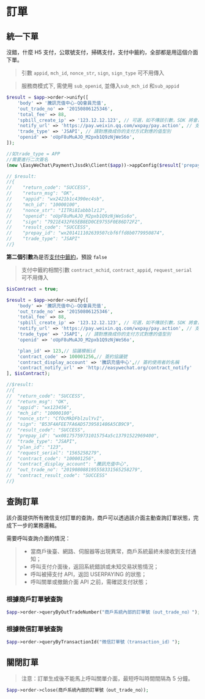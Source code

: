 # 訂單

## 統一下單

沒錯，什麼 H5 支付，公眾號支付，掃碼支付，支付中籤約，全部都是用這個介面下單。

> 引數 `appid`, `mch_id`, `nonce_str`, `sign`, `sign_type` 可不用傳入

> 服務商模式下, 需使用 `sub_openid`, 並傳入`sub_mch_id` 和`sub_appid`

```php
$result = $app->order->unify([
    'body' => '騰訊充值中心-QQ會員充值',
    'out_trade_no' => '20150806125346',
    'total_fee' => 88,
    'spbill_create_ip' => '123.12.12.123', // 可選，如不傳該引數，SDK 將會自動獲取相應 IP 地址
    'notify_url' => 'https://pay.weixin.qq.com/wxpay/pay.action', // 支付結果通知網址，如果不設定則會使用配置裡的預設地址
    'trade_type' => 'JSAPI', // 請對應換成你的支付方式對應的值型別
    'openid' => 'oUpF8uMuAJO_M2pxb1Q9zNjWeS6o',
]);

//如trade_type = APP
//需要進行二次簽名
(new \EasyWeChat\Payment\Jssdk\Client($app))->appConfig($result['prepay_id']);

// $result:
//{
//    "return_code": "SUCCESS",
//    "return_msg": "OK",
//    "appid": "wx2421b1c4390ec4sb",
//    "mch_id": "10000100",
//    "nonce_str": "IITRi8Iabbblz1J",
//    "openid": "oUpF8uMuAJO_M2pxb1Q9zNjWeSs6o",
//    "sign": "7921E432F65EB8ED0CE9755F0E86D72F2",
//    "result_code": "SUCCESS",
//    "prepay_id": "wx201411102639507cbf6ffd8b0779950874",
//    "trade_type": "JSAPI"
//}
```

**第二個引數**為是否[支付中籤約](https://pay.weixin.qq.com/wiki/doc/api/pap.php?chapter=18_13&index=5)，預設 `false`

> 支付中籤約相關引數 `contract_mchid`, `contract_appid`, `request_serial` 可不用傳入

```php
$isContract = true;

$result = $app->order->unify([
    'body' => '騰訊充值中心-QQ會員充值',
    'out_trade_no' => '20150806125346',
    'total_fee' => 88,
    'spbill_create_ip' => '123.12.12.123', // 可選，如不傳該引數，SDK 將會自動獲取相應 IP 地址
    'notify_url' => 'https://pay.weixin.qq.com/wxpay/pay.action', // 支付結果通知網址，如果不設定則會使用配置裡的預設地址
    'trade_type' => 'JSAPI', // 請對應換成你的支付方式對應的值型別
    'openid' => 'oUpF8uMuAJO_M2pxb1Q9zNjWeS6o',

    'plan_id' => 123,// 協議模板id
    'contract_code' => 100001256,// 簽約協議號
    'contract_display_account' => '騰訊充值中心',// 簽約使用者的名稱
    'contract_notify_url' => 'http://easywechat.org/contract_notify'
], $isContract);

//$result:
//{
//  "return_code": "SUCCESS",
//  "return_msg": "OK",
//  "appid": "wx123456",
//  "mch_id": "10000100",
//  "nonce_str": "CfOcMkDFblzulYvI",
//  "sign": "B53F4AFEE7FA6AD5739581486A5CB9C9",
//  "result_code": "SUCCESS",
//  "prepay_id": "wx08175759731015754a5c13791522969400",
//  "trade_type": "JSAPI",
//  "plan_id": "123",
//  "request_serial": "1565258279",
//  "contract_code": "100001256",
//  "contract_display_account": "騰訊充值中心",
//  "out_trade_no": "201908088195558331565258279",
//  "contract_result_code": "SUCCESS"
//}
```

## 查詢訂單

該介面提供所有微信支付訂單的查詢，商戶可以透過該介面主動查詢訂單狀態，完成下一步的業務邏輯。

需要呼叫查詢介面的情況：

> - 當商戶後臺、網路、伺服器等出現異常，商戶系統最終未接收到支付通知；
> - 呼叫支付介面後，返回系統錯誤或未知交易狀態情況；
> - 呼叫被掃支付 API，返回 USERPAYING 的狀態；
> - 呼叫關單或撤銷介面 API 之前，需確認支付狀態；

### 根據商戶訂單號查詢

```php
$app->order->queryByOutTradeNumber("商戶系統內部的訂單號（out_trade_no）");
```

### 根據微信訂單號查詢

```php
$app->order->queryByTransactionId("微信訂單號（transaction_id）");
```

## 關閉訂單

> 注意：訂單生成後不能馬上呼叫關單介面，最短呼叫時間間隔為 5 分鐘。

```php
$app->order->close(商戶系統內部的訂單號（out_trade_no）);
```
